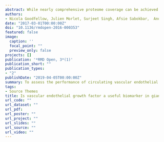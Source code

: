 ```yaml
---
abstract: While nearly comprehensive proteome coverage can be achieved from bulk tissue or cultured cells, the data usually lacks spatial resolution. As a result, tissue based proteomics averages protein abundance across multiple cell types and/or localizations. With proteomics platforms lacking sensitivity and throughput to undertake deep single-cell proteome studies in order to resolve spatial or cell type dependent protein expression gradients within tissue, proteome analysis has been combined with sorting techniques to enrich for certain cell populations. However, the spatial resolution and context is lost after cell sorting. Here, we report an optimized method for the proteomic analysis of neurons isolated from post-mortem human brain by laser capture microdissection (LCM). We tested combinations of sample collection methods, lysis buffers and digestion methods to maximize the number of identifications and quantitative performance, identifying 1500 proteins from 60 000 μm2 of 10 μm thick cerebellar molecular layer with excellent reproducibility. To demonstrate the ability of our workflow to resolve cell type specific proteomes within human brain tissue, we isolated sets of individual Betz and Purkinje cells. Both neuronal cell types are involved in motor coordination and were found to express highly specific proteomes to a depth of 2800 to 3600 proteins.
authors:
- Nicola Goodfellow, Julien Morlet, Surjeet Singh, Afsie Sabokbar,  Andrew Hutchings, Vanshika Sharma, Jana Vaskova,  Shauna Masters,1 Allahdad Zarei,  Raashid Luqmani, and the <b>TABUL Investigators</b>
date: "2017-03-01T00:00:00Z"
doi: "10.1136/rmdopen-2016-000353"
featured: false
image:
  caption: ''
  focal_point: ""
  preview_only: false
projects: []
publication: '*RMD Open, 3*(1)'
publication_short: ""
publication_types:
- "2"
publishDate: "2019-04-05T00:00:00Z"
summary: To assess the performance of circulating vascular endothelial growth factor (VEGF) levels as a tool for diagnosing giant cell arteritis (GCA) in a cohort of patients referred for assessment of suspected GCA.
tags:
- Source Themes
title: Is vascular endothelial growth factor a useful biomarker in giant cell arteritis?
url_code: ""
url_dataset: ""
url_pdf: 
url_poster: ""
url_project: ""
url_slides: ""
url_source: ""
url_video: ""
---
```

